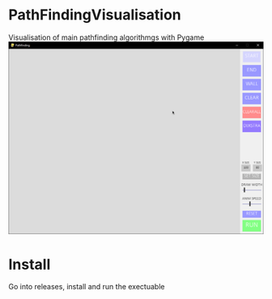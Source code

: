 # PathFindingVisualisation
Visualisation of main pathfinding algorithmgs with Pygame
![](https://github.com/Soawii/PathFindingVisualisation/blob/main/pathfinding_gif.gif)

# Install
Go into releases, install and run the exectuable
